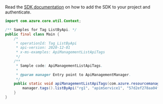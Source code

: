 Read the [SDK documentation](https://github.com/Azure/azure-sdk-for-java/blob/azure-resourcemanager-apimanagement_1.0.0-beta.2/sdk/apimanagement/azure-resourcemanager-apimanagement/README.md) on how to add the SDK to your project and authenticate.

```java
import com.azure.core.util.Context;

/** Samples for Tag ListByApi. */
public final class Main {
    /*
     * operationId: Tag_ListByApi
     * api-version: 2020-12-01
     * x-ms-examples: ApiManagementListApiTags
     */
    /**
     * Sample code: ApiManagementListApiTags.
     *
     * @param manager Entry point to ApiManagementManager.
     */
    public static void apiManagementListApiTags(com.azure.resourcemanager.apimanagement.ApiManagementManager manager) {
        manager.tags().listByApi("rg1", "apimService1", "57d2ef278aa04f0888cba3f3", null, null, null, Context.NONE);
    }
}
```
